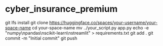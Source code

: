 # cyber_insurance_premium

git lfs install
git clone https://huggingface.co/spaces/your-username/your-space-name
cd your-space-name
mv ../your_script.py app.py
echo -e "numpy\npandas\nscikit-learn\nstreamlit" > requirements.txt
git add .
git commit -m "Initial commit"
git push
